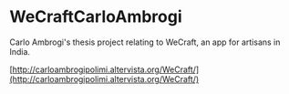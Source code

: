# WeCraftCarloAmbrogi

Carlo Ambrogi's thesis project relating to WeCraft, an app for artisans in India.

[http://carloambrogipolimi.altervista.org/WeCraft/](http://carloambrogipolimi.altervista.org/WeCraft/)
